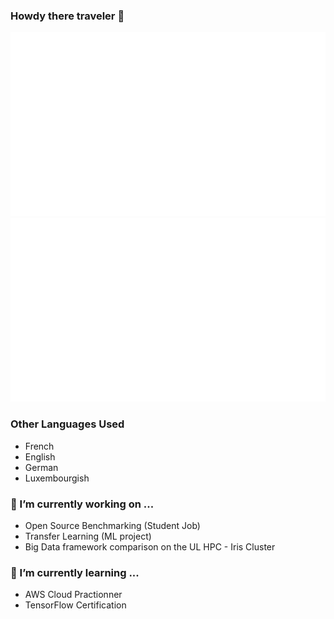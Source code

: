 ### Howdy there traveler 👋

<div class="row">
  <img src="https://github.com/Yann21/github-stats/blob/master/generated/overview.svg" />
  <img src="https://github.com/Yann21/github-stats/blob/master/generated/languages.svg" />
</div>

### Other Languages Used <!-- add joke -->
* French
* English
* German
* Luxembourgish

### 🔭 I’m currently working on ...
* Open Source Benchmarking (Student Job)
* Transfer Learning (ML project)
* Big Data framework comparison on the UL HPC - Iris Cluster
### 🌱 I’m currently learning ...
* AWS Cloud Practionner
* TensorFlow Certification

<!--
**Yann21/Yann21** is a ✨ _special_ ✨ repository because its `README.md` (this file) appears on your GitHub profile.

Here are some ideas to get you started:


* Tensorflow Certifiaction
- 👯 I’m looking to collaborate on ...
- 🤔 I’m looking for help with ...
- 💬 Ask me about ...
- 📫 How to reach me: ...
- ⚡ Fun fact: ...
-->
